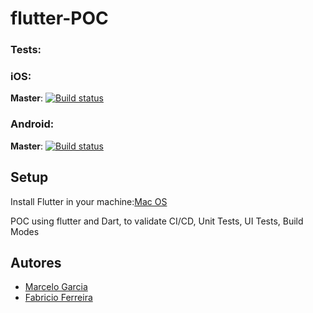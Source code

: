 # flutter-POC

### Tests:
### iOS:
**Master**: [![Build status](https://build.appcenter.ms/v0.1/apps/42e5dc94-c8b1-43d5-b464-f8b525271a33/branches/master/badge)](https://appcenter.ms) 

### Android:
**Master**: [![Build status](https://build.appcenter.ms/v0.1/apps/852d4f15-a533-4033-b6d4-dacd91d8c72b/branches/master/badge)](https://appcenter.ms)

## Setup
Install Flutter in your machine:[Mac OS](https://flutter.dev/docs/get-started/install/macos)

POC using flutter and Dart, to validate CI/CD, Unit Tests, UI Tests, Build Modes

## Autores
* [Marcelo Garcia](https://github.com/sagarcia31)
* [Fabricio Ferreira](https://github.com/Tiala)
